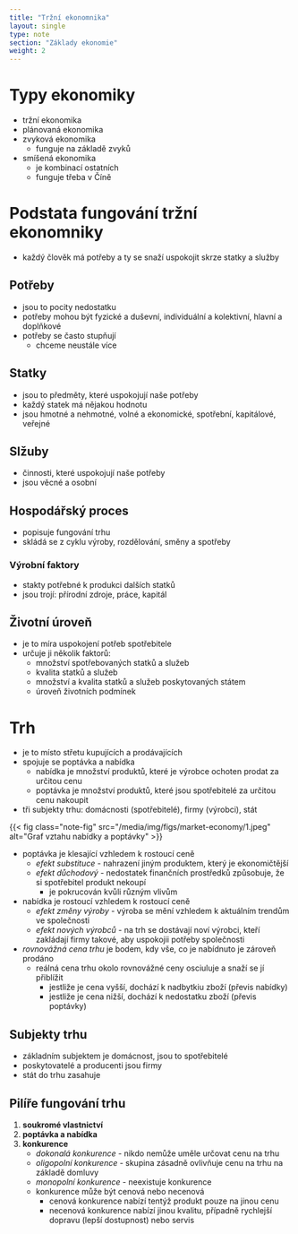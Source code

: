 ```yaml
---
title: "Tržní ekonomnika"
layout: single
type: note
section: "Základy ekonomie"
weight: 2
---
```

# Typy ekonomiky
- tržní ekonomika
- plánovaná ekonomika
- zvyková ekonomika
    - funguje na základě zvyků
- smíšená ekonomika
    - je kombinací ostatních
    - funguje třeba v Číně
# Podstata fungování tržní ekonomniky
- každý člověk má potřeby a ty se snaží uspokojit skrze statky a služby
## Potřeby
- jsou to pocity nedostatku
- potřeby mohou být fyzické a duševní, individuální a kolektivní, hlavní a doplňkové
- potřeby se často stupňují
    - chceme neustále více
## Statky
- jsou to předměty, které uspokojují naše potřeby
- každý statek má nějakou hodnotu
- jsou hmotné a nehmotné, volné a ekonomické, spotřební, kapitálové, veřejné
## Slžuby
- činnosti, které uspokojují naše potřeby
- jsou věcné a osobní
## Hospodářský proces
- popisuje fungování trhu
- skládá se z cyklu výroby, rozdělování, směny a spotřeby
### Výrobní faktory
- stakty potřebné k produkci dalších statků
- jsou trojí: přírodní zdroje, práce, kapitál
## Životní úroveň
- je to míra uspokojení potřeb spotřebitele
- určuje ji několik faktorů:
    - množství spotřebovaných statků a služeb
    - kvalita statků a služeb
    - množství a kvalita statků a služeb poskytovaných státem
    - úroveň životních podmínek
# Trh
- je to místo střetu kupujících a prodávajících
- spojuje se poptávka a nabídka
    - nabídka je množství produktů, které je výrobce ochoten prodat za určitou cenu
    - poptávka je množství produktů, které jsou spotřebitelé za určitou cenu nakoupit
- tři subjekty trhu: domácnosti (spotřebitelé), firmy (výrobci), stát

{{< fig class="note-fig" src="/media/img/figs/market-economy/1.jpeg" alt="Graf vztahu nabídky a poptávky" >}}

- poptávka je klesající vzhledem k rostoucí ceně
    - *efekt substituce* - nahrazení jiným produktem, který je ekonomičtější
    - *efekt důchodový* - nedostatek finančních prostředků způsobuje, že si spotřebitel produkt nekoupí
        - je pokrucován kvůli různým vlivům
- nabídka je rostoucí vzhledem k rostoucí ceně
    - *efekt změny výroby* - výroba se mění vzhledem k aktuálním trendům ve společnosti
    - *efekt nových výrobců* - na trh se dostávají noví výrobci, kteří zakládají firmy takové, aby uspokojii potřeby společnosti 
- *rovnovážná cena trhu* je bodem, kdy vše, co je nabídnuto je zároveň prodáno
    - reálná cena trhu okolo rovnovážné ceny osciuluje a snaží se jí přiblížit
        - jestliže je cena vyšší, dochází k nadbytkiu zboží (převis nabídky)
        - jestliže je cena nižší, dochází k nedostatku zboží (převis poptávky)
## Subjekty trhu
- základním subjektem je domácnost, jsou to spotřebitelé
- poskytovatelé a producenti jsou firmy
- stát do trhu zasahuje
## Pilíře fungování trhu
1. **soukromé vlastnictví**
2. **poptávka a nabídka**
3. **konkurence**
    - *dokonalá konkurence* - nikdo nemůže uměle určovat cenu na trhu
    - *oligopolní konkurence* - skupina zásadně ovlivňuje cenu na trhu na základě domluvy
    - *monopolní konkurence* - neexistuje konkurence
    - konkurence může být cenová nebo necenová
        - cenová konkurence nabízí tentýž produkt pouze na jinou cenu
        - necenová konkurence nabízí jinou kvalitu, případně rychlejší dopravu (lepší dostupnost) nebo servis